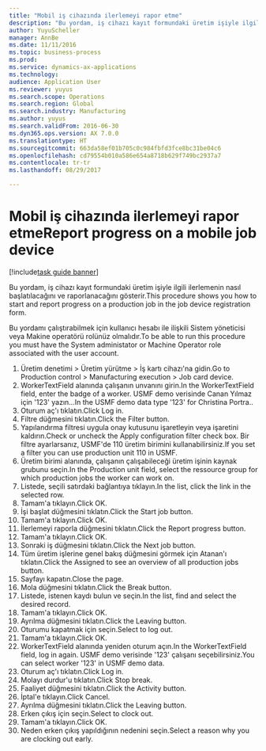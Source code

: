 ```yaml
--- 
title: "Mobil iş cihazında ilerlemeyi rapor etme"
description: "Bu yordam, iş cihazı kayıt formundaki üretim işiyle ilgili ilerlemenin nasıl başlatılacağını ve raporlanacağını gösterir."
author: YuyuScheller
manager: AnnBe
ms.date: 11/11/2016
ms.topic: business-process
ms.prod: 
ms.service: dynamics-ax-applications
ms.technology: 
audience: Application User
ms.reviewer: yuyus
ms.search.scope: Operations
ms.search.region: Global
ms.search.industry: Manufacturing
ms.author: yuyus
ms.search.validFrom: 2016-06-30
ms.dyn365.ops.version: AX 7.0.0
ms.translationtype: HT
ms.sourcegitcommit: 663da58ef01b705c0c984fbfd3fce8bc31be04c6
ms.openlocfilehash: cd79554b010a586e654a8718b629f749bc2937a7
ms.contentlocale: tr-tr
ms.lasthandoff: 08/29/2017

---
```

# <a name="report-progress-on-a-mobile-job-device"></a><span data-ttu-id="c8cb4-103">Mobil iş cihazında ilerlemeyi rapor etme</span><span class="sxs-lookup"><span data-stu-id="c8cb4-103">Report progress on a mobile job device</span></span>

[!include[task guide banner](../../includes/task-guide-banner.md)]

<span data-ttu-id="c8cb4-104">Bu yordam, iş cihazı kayıt formundaki üretim işiyle ilgili ilerlemenin nasıl başlatılacağını ve raporlanacağını gösterir.</span><span class="sxs-lookup"><span data-stu-id="c8cb4-104">This procedure shows you how to start and report progress on a production job in the job device registration form.</span></span>



<span data-ttu-id="c8cb4-105">Bu yordamı çalıştırabilmek için kullanıcı hesabı ile ilişkili Sistem yöneticisi veya Makine operatörü rolünüz olmalıdır.</span><span class="sxs-lookup"><span data-stu-id="c8cb4-105">To be able to run this procedure you must have the System administator or Machine Operator role associated with the user account.</span></span>

1. <span data-ttu-id="c8cb4-106">Üretim denetimi > Üretim yürütme > İş kartı cihazı'na gidin.</span><span class="sxs-lookup"><span data-stu-id="c8cb4-106">Go to Production control > Manufacturing execution > Job card device.</span></span>
2. <span data-ttu-id="c8cb4-107">WorkerTextField alanında çalışanın unvanını girin.</span><span class="sxs-lookup"><span data-stu-id="c8cb4-107">In the WorkerTextField field, enter the badge of a worker.</span></span> <span data-ttu-id="c8cb4-108">USMF demo verisinde Canan Yılmaz için '123' yazın...</span><span class="sxs-lookup"><span data-stu-id="c8cb4-108">In the USMF demo data type '123' for Christina Portra..</span></span>
3. <span data-ttu-id="c8cb4-109">Oturum aç'ı tıklatın.</span><span class="sxs-lookup"><span data-stu-id="c8cb4-109">Click Log in.</span></span>
4. <span data-ttu-id="c8cb4-110">Filtre düğmesini tıklatın.</span><span class="sxs-lookup"><span data-stu-id="c8cb4-110">Click the Filter button.</span></span>
5. <span data-ttu-id="c8cb4-111">Yapılandırma filtresi uygula onay kutusunu işaretleyin veya işaretini kaldırın.</span><span class="sxs-lookup"><span data-stu-id="c8cb4-111">Check or uncheck the Apply configuration filter check box.</span></span> <span data-ttu-id="c8cb4-112">Bir filtre ayarlarsanız, USMF'de 110 üretim birimini kullanabilirsiniz.</span><span class="sxs-lookup"><span data-stu-id="c8cb4-112">If you set a filter you can use production unit 110 in USMF.</span></span>
6. <span data-ttu-id="c8cb4-113">Üretim birimi alanında, çalışanın çalışabileceği üretim işinin kaynak grubunu seçin.</span><span class="sxs-lookup"><span data-stu-id="c8cb4-113">In the Production unit field, select the ressource group for which production jobs the worker can work on.</span></span>
7. <span data-ttu-id="c8cb4-114">Listede, seçili satırdaki bağlantıya tıklayın.</span><span class="sxs-lookup"><span data-stu-id="c8cb4-114">In the list, click the link in the selected row.</span></span>
8. <span data-ttu-id="c8cb4-115">Tamam'a tıklayın.</span><span class="sxs-lookup"><span data-stu-id="c8cb4-115">Click OK.</span></span>
9. <span data-ttu-id="c8cb4-116">İşi başlat düğmesini tıklatın.</span><span class="sxs-lookup"><span data-stu-id="c8cb4-116">Click the Start job button.</span></span>
10. <span data-ttu-id="c8cb4-117">Tamam'a tıklayın.</span><span class="sxs-lookup"><span data-stu-id="c8cb4-117">Click OK.</span></span>
11. <span data-ttu-id="c8cb4-118">İlerlemeyi raporla düğmesini tıklatın.</span><span class="sxs-lookup"><span data-stu-id="c8cb4-118">Click the Report progress button.</span></span>
12. <span data-ttu-id="c8cb4-119">Tamam'a tıklayın.</span><span class="sxs-lookup"><span data-stu-id="c8cb4-119">Click OK.</span></span>
13. <span data-ttu-id="c8cb4-120">Sonraki iş düğmesini tıklatın.</span><span class="sxs-lookup"><span data-stu-id="c8cb4-120">Click the Next job button.</span></span>
14. <span data-ttu-id="c8cb4-121">Tüm üretim işlerine genel bakış düğmesini görmek için Atanan'ı tıklatın.</span><span class="sxs-lookup"><span data-stu-id="c8cb4-121">Click the Assigned to see an overview of all production jobs button.</span></span>
15. <span data-ttu-id="c8cb4-122">Sayfayı kapatın.</span><span class="sxs-lookup"><span data-stu-id="c8cb4-122">Close the page.</span></span>
16. <span data-ttu-id="c8cb4-123">Mola düğmesini tıklatın.</span><span class="sxs-lookup"><span data-stu-id="c8cb4-123">Click the Break button.</span></span>
17. <span data-ttu-id="c8cb4-124">Listede, istenen kaydı bulun ve seçin.</span><span class="sxs-lookup"><span data-stu-id="c8cb4-124">In the list, find and select the desired record.</span></span>
18. <span data-ttu-id="c8cb4-125">Tamam'a tıklayın.</span><span class="sxs-lookup"><span data-stu-id="c8cb4-125">Click OK.</span></span>
19. <span data-ttu-id="c8cb4-126">Ayrılma düğmesini tıklatın.</span><span class="sxs-lookup"><span data-stu-id="c8cb4-126">Click the Leaving button.</span></span>
20. <span data-ttu-id="c8cb4-127">Oturumu kapatmak için seçin.</span><span class="sxs-lookup"><span data-stu-id="c8cb4-127">Select to log out.</span></span>
21. <span data-ttu-id="c8cb4-128">Tamam'a tıklayın.</span><span class="sxs-lookup"><span data-stu-id="c8cb4-128">Click OK.</span></span>
22. <span data-ttu-id="c8cb4-129">WorkerTextField alanında yeniden oturum açın.</span><span class="sxs-lookup"><span data-stu-id="c8cb4-129">In the WorkerTextField field, log in again.</span></span> <span data-ttu-id="c8cb4-130">USMF demo verisinde '123' çalışanı seçebilirsiniz.</span><span class="sxs-lookup"><span data-stu-id="c8cb4-130">You can select worker '123' in USMF demo data.</span></span>
23. <span data-ttu-id="c8cb4-131">Oturum aç'ı tıklatın.</span><span class="sxs-lookup"><span data-stu-id="c8cb4-131">Click Log in.</span></span>
24. <span data-ttu-id="c8cb4-132">Molayı durdur'u tıklatın.</span><span class="sxs-lookup"><span data-stu-id="c8cb4-132">Click Stop break.</span></span>
25. <span data-ttu-id="c8cb4-133">Faaliyet düğmesini tıklatın.</span><span class="sxs-lookup"><span data-stu-id="c8cb4-133">Click the Activity button.</span></span>
26. <span data-ttu-id="c8cb4-134">İptal'e tıklayın.</span><span class="sxs-lookup"><span data-stu-id="c8cb4-134">Click Cancel.</span></span>
27. <span data-ttu-id="c8cb4-135">Ayrılma düğmesini tıklatın.</span><span class="sxs-lookup"><span data-stu-id="c8cb4-135">Click the Leaving button.</span></span>
28. <span data-ttu-id="c8cb4-136">Erken çıkış için seçin.</span><span class="sxs-lookup"><span data-stu-id="c8cb4-136">Select to clock out.</span></span>
29. <span data-ttu-id="c8cb4-137">Tamam'a tıklayın.</span><span class="sxs-lookup"><span data-stu-id="c8cb4-137">Click OK.</span></span>
30. <span data-ttu-id="c8cb4-138">Neden erken çıkış yapıldığının nedenini seçin.</span><span class="sxs-lookup"><span data-stu-id="c8cb4-138">Select a reason why you are clocking out early.</span></span>


